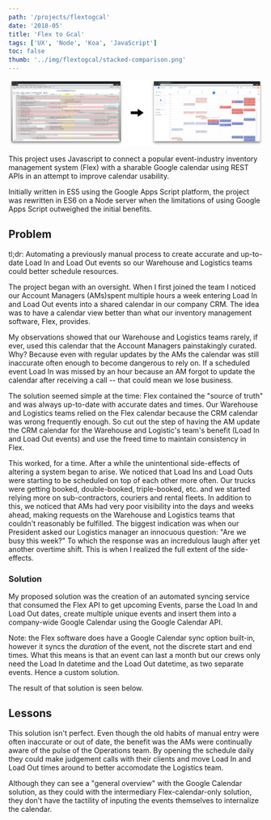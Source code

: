 ```yaml
---
path: '/projects/flextogcal'
date: '2018-05'
title: 'Flex to Gcal'
tags: ['UX', 'Node', 'Koa', 'JavaScript']
toc: false
thumb: '../img/flextogcal/stacked-comparison.png'
---
```


![Flex calendar vs the resulting google calendar](../img/flextogcal/flex-to-gcal.png)

This project uses Javascript to connect a popular event-industry inventory management system (Flex) with a sharable Google calendar using REST APIs in an attempt to improve calendar usability.

Initially written in ES5 using the Google Apps Script platform, the project was rewritten in ES6 on a Node server when the limitations of using Google Apps Script outweighed the initial benefits.

## Problem

tl;dr: Automating a previously manual process to create accurate and up-to-date Load In and Load Out events so our Warehouse and Logistics teams could better schedule resources.

The project began with an oversight. When I first joined the team I noticed our Account Managers (AMs)spent multiple hours a week entering Load In and Load Out events into a shared calendar in our company CRM. The idea was to have a calendar view better than what our inventory management software, Flex, provides.

My observations showed that our Warehouse and Logistics teams rarely, if ever, used this calendar that the Account Managers painstakingly curated. Why? Because even with regular updates by the AMs the calendar was still inaccurate often enough to become dangerous to rely on. If a scheduled event Load In was missed by an hour because an AM forgot to update the calendar after receiving a call -- that could mean we lose business.

The solution seemed simple at the time: Flex contained the "source of truth" and was always up-to-date with accurate dates and times. Our Warehouse and Logistics teams relied on the Flex calendar because the CRM calendar was wrong frequently enough. So cut out the step of having the AM update the CRM calendar for the Warehouse and Logistic's team's benefit (Load In and Load Out events) and use the freed time to maintain consistency in Flex.

This worked, for a time. After a while the unintentional side-effects of altering a system began to arise. We noticed that Load Ins and Load Outs were starting to be scheduled on top of each other more often. Our trucks were getting booked, double-booked, triple-booked, etc. and we started relying more on sub-contractors, couriers and rental fleets. In addition to this, we noticed that AMs had very poor visibility into the days and weeks ahead, making requests on the Warehouse and Logistics teams that couldn't reasonably be fulfilled. The biggest indication was when our President asked our Logistics manager an innocuous question: "Are we busy this week?" To which the response was an incredulous laugh after yet another overtime shift. This is when I realized the full extent of the side-effects.

### Solution

My proposed solution was the creation of an automated syncing service that consumed the Flex API to get upcoming Events, parse the Load In and Load Out dates, create multiple unique events and insert them into a company-wide Google Calendar using the Google Calendar API.

Note: the Flex software does have a Google Calendar sync option built-in, however it syncs the _duration_ of the event, not the discrete start and end times. What this means is that an event can last a month but our crews only need the Load In datetime and the Load Out datetime, as two separate events. Hence a custom solution.

The result of that solution is seen below.

## Lessons

This solution isn't perfect. Even though the old habits of manual entry were often inaccurate or out of date, the benefit was the AMs were continually aware of the pulse of the Operations team. By opening the schedule daily they could make judgement calls with their clients and move Load In and Load Out times around to better accomodate the Logistics team.

Although they can see a "general overview" with the Google Calendar solution, as they could with the intermediary Flex-calendar-only solution, they don't have the tactility of inputing the events themselves to internalize the calendar.
